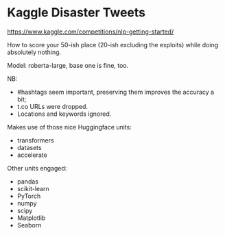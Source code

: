 # Kaggle Disaster Tweets

https://www.kaggle.com/competitions/nlp-getting-started/

How to score your 50-ish place (20-ish excluding the exploits) while doing absolutely nothing.

Model: roberta-large, base one is fine, too.

NB:
 - #hashtags seem important, preserving them improves the accuracy a bit;
 - t.co URLs were dropped.
 - Locations and keywords ignored.

Makes use of those nice Huggingface units:
- transformers
- datasets
- accelerate

Other units engaged:
- pandas
- scikit-learn
- PyTorch
- numpy
- scipy
- Matplotlib
- Seaborn
